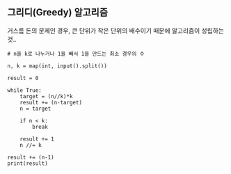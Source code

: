 ## 그리디(Greedy) 알고리즘

거스름 돈의 문제인 경우, 큰 단위가 작은 단위의 배수이기 때문에 알고리즘이 성립하는것..

```
# n을 k로 나누거나 1을 빼서 1을 만드는 최소 경우의 수

n, k = map(int, input().split())

result = 0

while True:
    target = (n//k)*k
    result += (n-target)
    n = target

    if n < k:
        break

    result += 1
    n //= k

result += (n-1)
print(result)
```
